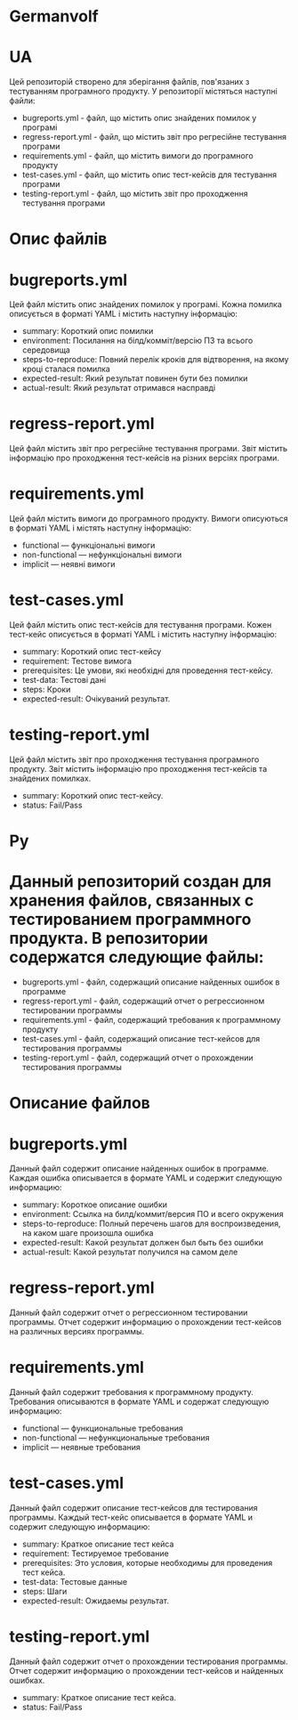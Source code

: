 # Germanvolf

# UA
Цей репозиторій створено для зберігання файлів, пов'язаних з тестуванням програмного продукту. У репозиторії містяться наступні файли:
- bugreports.yml - файл, що містить опис знайдених помилок у програмі
- regress-report.yml - файл, що містить звіт про регресійне тестування програми
- requirements.yml - файл, що містить вимоги до програмного продукту
- test-cases.yml - файл, що містить опис тест-кейсів для тестування програми
- testing-report.yml - файл, що містить звіт про проходження тестування програми
# Опис файлів

# bugreports.yml
Цей файл містить опис знайдених помилок у програмі. Кожна помилка описується в форматі YAML і містить наступну інформацію:

- summary: Короткий опис помилки
- environment: Посилання на білд/комміт/версію ПЗ та всього середовища
- steps-to-reproduce: Повний перелік кроків для відтворення, на якому кроці сталася помилка
- expected-result: Який результат повинен бути без помилки
- actual-result: Який результат отримався насправді

# regress-report.yml
Цей файл містить звіт про регресійне тестування програми. Звіт містить інформацію про проходження тест-кейсів на різних версіях програми.

# requirements.yml
Цей файл містить вимоги до програмного продукту. Вимоги описуються в форматі YAML і містять наступну інформацію:

- functional — функціональні вимоги
- non-functional — нефункціональні вимоги
- implicit — неявні вимоги

# test-cases.yml
Цей файл містить опис тест-кейсів для тестування програми. Кожен тест-кейс описується в форматі YAML і містить наступну інформацію:

- summary: Короткий опис тест-кейсу
- requirement: Тестове вимога
- prerequisites: Це умови, які необхідні для проведення тест-кейсу.
- test-data: Тестові дані
- steps: Кроки
- expected-result: Очікуваний результат.

# testing-report.yml
Цей файл містить звіт про проходження тестування програмного продукту. Звіт містить інформацію про проходження тест-кейсів та знайдених помилках.

- summary: Короткий опис тест-кейсу.
- status: Fail/Pass


# Ру
# Данный репозиторий создан для хранения файлов, связанных с тестированием программного продукта. В репозитории содержатся следующие файлы:

- bugreports.yml - файл, содержащий описание найденных ошибок в программе
- regress-report.yml - файл, содержащий отчет о регрессионном тестировании программы
- requirements.yml - файл, содержащий требования к программному продукту
- test-cases.yml - файл, содержащий описание тест-кейсов для тестирования программы
- testing-report.yml - файл, содержащий отчет о прохождении тестирования программы

# Описание файлов

# bugreports.yml
Данный файл содержит описание найденных ошибок в программе. Каждая ошибка описывается в формате YAML и содержит следующую информацию:

- summary:  Короткое описание ошибки
- environment: Ссылка на билд/коммит/версия ПО и всего окружения
- steps-to-reproduce: Полный перечень шагов для воспроизведения, на каком шаге произошла ошибка
- expected-result: Какой результат должен был быть без ошибки
- actual-result: Какой результат получился на самом деле


# regress-report.yml
Данный файл содержит отчет о регрессионном тестировании программы. Отчет содержит информацию о прохождении тест-кейсов на различных версиях программы.

# requirements.yml
Данный файл содержит требования к программному продукту. Требования описываются в формате YAML и содержат следующую информацию:

- functional — функциональные требования
- non-functional — нефункциональные требования
- implicit — неявные требования

# test-cases.yml
Данный файл содержит описание тест-кейсов для тестирования программы. Каждый тест-кейс описывается в формате YAML и содержит следующую информацию:

- summary: Краткое описание тест кейса
- requirement: Тестируемое требование
- prerequisites: Это условия, которые необходимы для проведения тест кейса.
- test-data: Тестовые данные
- steps: Шаги
- expected-result: Ожидаемы результат.

# testing-report.yml
Данный файл содержит отчет о прохождении тестирования программы. Отчет содержит информацию о прохождении тест-кейсов и найденных ошибках.

 - summary: Краткое описание тест кейса.
 - status: Fail/Pass
